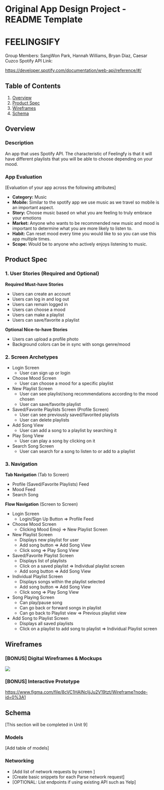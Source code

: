Original App Design Project - README Template
===

# FEELINGSIFY
Group Members: SangWon Park, Hannah Williams, Bryan Diaz, Caesar Cuzco
Spotify API Link:

https://developer.spotify.com/documentation/web-api/reference/#/

## Table of Contents
1. [Overview](#Overview)
1. [Product Spec](#Product-Spec)
1. [Wireframes](#Wireframes)
2. [Schema](#Schema)

## Overview
### Description
An app that uses Spotify API. The characteristic of Feelingfy is that it will have different playlists that you will be able to choose depending on your mood.

### App Evaluation
[Evaluation of your app across the following attributes]
   - **Category:** Music 
   - **Mobile:**  Similar to the spotify app we use music as we travel so mobile is an important aspect.
   - **Story:** Choose music based on what you are feeling to truly embrace your emotions
   - **Market:** Anyone who wants to be recommended new music and mood is important to determine what you are more likely to listen to.
   - **Habit:** Can reset mood every time you would like to so you can use this app multiple times.
   - **Scope:** Would be to anyone who actively enjoys listening to music.

## Product Spec

### 1. User Stories (Required and Optional)

**Required Must-have Stories**

* Users can create an account
* Users can log in and log out
* Users can remain logged in
* Users can choose a mood
* Users can make a playlist
* Users can save/favorite a playlist

**Optional Nice-to-have Stories**

* Users can upload a profile photo
* Background colors can be in sync with songs genre/mood

### 2. Screen Archetypes

* Login Screen
   * User can sign up or login 
* Choose Mood Screen
   * User can choose a mood for a specific playlist
* New Playlist Screen
   * User can see playlist/song recommendations according to the mood chosen
   * User can save/favorite playlist
* Saved/Favorite Playlists Screen (Profile Screen)
    * User can see previously saved/favorited playlists
    * User can delete playlists
* Add Song View
    * User can add a song to a playlist by searching it
* Play Song View
    * User can play a song by clicking on it
* Search Song Screen
    * User can search for a song to listen to or add to a playlist

### 3. Navigation

**Tab Navigation** (Tab to Screen)

* Profile (Saved/Favorite Playlists) Feed
* Mood Feed
* Search Song 

**Flow Navigation** (Screen to Screen)

* Login Screen
    * Login/Sign Up Button => Profile Feed
* Choose Mood Screen
   * Clicking Mood Emoji => New Playlist Screen
* New Playlist Screen
   * Displays new playlist for user
   * Add song button => Add Song View
   * Click song => Play Song View
* Saved/Favorite Playlist Screen
   * Displays list of playlists
   * Click on a saved playlist => Individual playlist screen
   * Add song button => Add Song View
* Individual Playlist Screen
   * Displays songs within the playlist selected
   * Add song button => Add Song View
   * Click song => Play Song View
* Song Playing Screen
    * Can play/pause song
    * Can go back or forward songs in playlist
    * Can go back to Playlist view => Previous playlist view
* Add Song to Playlist Screen
    * Displays all saved playlists
    * Click on a playlist to add song to playlist => Individual Playlist screen

## Wireframes
### [BONUS] Digital Wireframes & Mockups
![](https://i.imgur.com/IXFQjUp.png)

### [BONUS] Interactive Prototype
https://www.figma.com/file/8cVC1HAlNcIjjJu2V19tzt/Wireframe?node-id=0%3A1
## Schema 
[This section will be completed in Unit 9]
### Models
[Add table of models]
### Networking
- [Add list of network requests by screen ]
- [Create basic snippets for each Parse network request]
- [OPTIONAL: List endpoints if using existing API such as Yelp]
